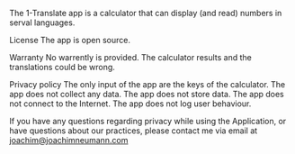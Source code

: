 The 1-Translate app is a calculator that can display (and read) numbers in serval languages.

License
The app is open source.

Warranty
No warrently is provided. The calculator results and the translations could be wrong.

Privacy policy
The only input of the app are the keys of the calculator. 
The app does not collect any data. 
The app does not store data. 
The app does not connect to the Internet.
The app does not log user behaviour.

If you have any questions regarding privacy while using the Application, or have questions about our practices, please contact me via email at joachim@joachimneumann.com
